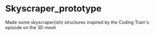 # Skyscraper_prototype
Made some skyscraper(ish) structures inspired by the Coding Train's episode on the 3D mesh 
